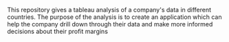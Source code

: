 This repository gives a tableau analysis of a company's data in different countries. The purpose of the analysis is to create an application which can help the company drill down through their data and make more informed decisions about their profit margins 
